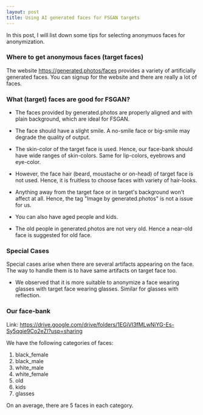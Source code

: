 ```yaml
---
layout: post
title: Using AI generated faces for FSGAN targets
---
```


In this post, I will list down some tips for selecting anonymuos faces for anonymization.

### Where to get anonymous faces (target faces)

The website https://generated.photos/faces provides a variety of artificially generated faces. You can signup for the website and there are really a lot of faces.

### What (target) faces are good for FSGAN?

* The faces provided by generated.photos are properly aligned and with plain background, which are ideal for FSGAN. 

* The face should have a slight smile. A no-smile face or big-smile may degrade the quality of output. 

* The skin-color of the target face is used. Hence, our face-bank should have wide ranges of skin-colors. Same for lip-colors, eyebrows and eye-color.

* However, the face hair (beard, moustache or on-head) of target face is not used. Hence, it is fruitless to choose faces with variety of hair-looks. 

* Anything away from the target face or in target's background won't affect at all. Hence, the tag "Image by generated.photos" is not a issue for us. 

* You can also have aged people and kids. 

* The old people in generated.photos are not very old. Hence a near-old face is suggested for old face.

### Special Cases

Special cases arise when there are several artifacts appearing on the face. 
The way to handle them is to have same artifacts on target face too. 

* We observed that it is more suitable to anonymize a face wearing glasses with target face wearing glasses. Similar for glasses with reflection. 

### Our face-bank

Link: https://drive.google.com/drive/folders/1EGiVI3fMLwNiYG-Es-Sy5qqie9Co2eZI?usp=sharing

We have the following categories of faces:
1. black_female
2. black_male
3. white_male
4. white_female
5. old
6. kids
7. glasses

On an average, there are 5 faces in each category. 